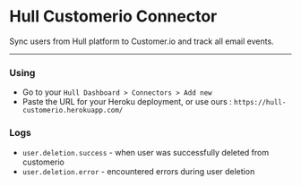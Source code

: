 # Hull Customerio Connector

Sync users from Hull platform to Customer.io and track all email events.

---

### Using

- Go to your `Hull Dashboard > Connectors > Add new`
- Paste the URL for your Heroku deployment, or use ours : `https://hull-customerio.herokuapp.com/`

### Logs

- `user.deletion.success` - when user was successfully deleted from customerio
- `user.deletion.error` - encountered errors during user deletion
